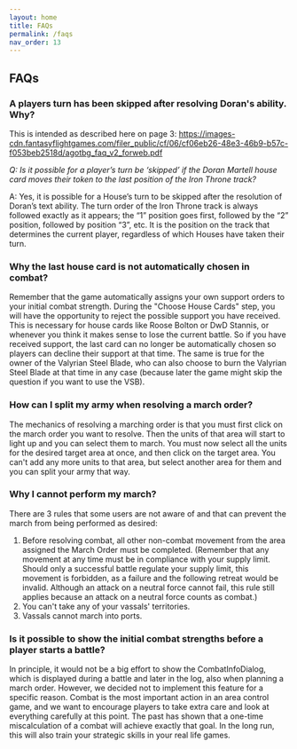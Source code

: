 ```yaml
---
layout: home
title: FAQs
permalink: /faqs
nav_order: 13
---
```


## FAQs

### A players turn has been skipped after resolving Doran's ability. Why?
This is intended as described here on page 3: https://images-cdn.fantasyflightgames.com/filer_public/cf/06/cf06eb26-48e3-46b9-b57c-f053beb2518d/agotbg_faq_v2_forweb.pdf

_Q: Is it possible for a player’s turn be ‘skipped’ if the Doran Martell house card moves their token to the last position of the Iron Throne track?_

A: Yes, it is possible for a House’s turn to be skipped after the resolution of Doran’s text ability. The turn order of the Iron Throne track is always followed exactly as it appears; the “1” position goes first, followed by the “2” position, followed by position “3”, etc. It is the position on the track that determines the current player, regardless of which Houses have taken their turn.

### Why the last house card is not automatically chosen in combat?

Remember that the game automatically assigns your own support orders to your initial combat strength. During the "Choose House Cards" step, you will have the opportunity to reject the possible support you have received.
This is necessary for house cards like Roose Bolton or DwD Stannis, or whenever you think it makes sense to lose the current battle.
So if you have received support, the last card can no longer be automatically chosen so players can decline their support at that time.
The same is true for the owner of the Valyrian Steel Blade, who can also choose to burn the Valyrian Steel Blade at that time in any case (because later the game might skip the question if you want to use the VSB).


### How can I split my army when resolving a march order?

The mechanics of resolving a marching order is that you must first click on the march order you want to resolve. Then the units of that area will start to light up and you can select them to march.
You must now select all the units for the desired target area at once, and then click on the target area. You can't add any more units to that area, but select another area for them and you can split your army that way.


### Why I cannot perform my march?

There are 3 rules that some users are not aware of and that can prevent the march from being performed as desired:

1. Before resolving combat, all other non-combat movement from the area assigned the March Order must be completed.
(Remember that any movement at any time must be in compliance with your supply limit.
Should only a successful battle regulate your supply limit, this movement is forbidden, as a failure and the following retreat would be invalid.
Although an attack on a neutral force cannot fail, this rule still applies because an attack on a neutral force counts as combat.)
2. You can't take any of your vassals' territories.
3. Vassals cannot march into ports.


### Is it possible to show the initial combat strengths before a player starts a battle?

In principle, it would not be a big effort to show the CombatInfoDialog, which is displayed during a battle and later in the log, also when planning a march order.
However, we decided not to implement this feature for a specific reason. Combat is the most important action in an area control game,
and we want to encourage players to take extra care and look at everything carefully at this point.
The past has shown that a one-time miscalculation of a combat will achieve exactly that goal.
In the long run, this will also train your strategic skills in your real life games.
